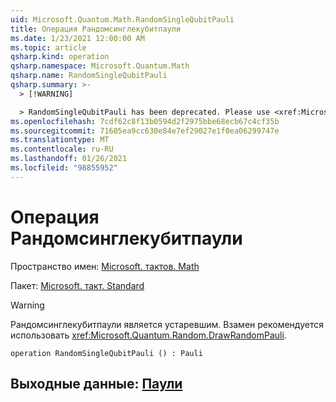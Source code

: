 ```yaml
---
uid: Microsoft.Quantum.Math.RandomSingleQubitPauli
title: Операция Рандомсинглекубитпаули
ms.date: 1/23/2021 12:00:00 AM
ms.topic: article
qsharp.kind: operation
qsharp.namespace: Microsoft.Quantum.Math
qsharp.name: RandomSingleQubitPauli
qsharp.summary: >-
  > [!WARNING]

  > RandomSingleQubitPauli has been deprecated. Please use <xref:Microsoft.Quantum.Random.DrawRandomPauli> instead.
ms.openlocfilehash: 7cdf62c8f13b0594d2f2975bbe68ecb67c4cf35b
ms.sourcegitcommit: 71605ea9cc630e84e7ef29027e1f0ea06299747e
ms.translationtype: MT
ms.contentlocale: ru-RU
ms.lasthandoff: 01/26/2021
ms.locfileid: "98855952"
---
```

# <a name="randomsinglequbitpauli-operation"></a>Операция Рандомсинглекубитпаули

Пространство имен: [Microsoft. тактов. Math](xref:Microsoft.Quantum.Math)

Пакет: [Microsoft. такт. Standard](https://nuget.org/packages/Microsoft.Quantum.Standard)


> [!WARNING]
> Рандомсинглекубитпаули является устаревшим. Взамен рекомендуется использовать <xref:Microsoft.Quantum.Random.DrawRandomPauli>.



```qsharp
operation RandomSingleQubitPauli () : Pauli
```


## <a name="output--pauli"></a>Выходные данные: [Паули](xref:microsoft.quantum.lang-ref.pauli)


